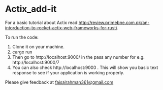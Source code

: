 # Actix_add-it

For a basic tutorial about Actix read http://review.primebne.com.pk/an-intorduction-to-rocket-actix-web-frameworks-for-rust/.

To run the code: 

1) Clone it on your machine.
2) cargo run
3) Then go to http://localhost:9000/<num> in the <num> pass any number for e.g. http://localhost:9000/7   
4) You can also check http://localhost:9000 . This will show you basic text response to see if your application is working properly.

Please give feedback at faisalrahman361@gmail.com
